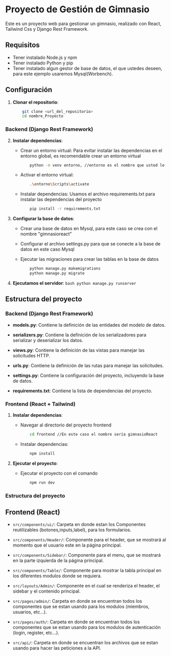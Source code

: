 # Proyecto de Gestión de Gimnasio

Este es un proyecto web para gestionar un gimnasio, realizado con React, Tailwind Css y Django Rest Framework.

## Requisitos

- Tener instalado Node.js y npm
- Tener instalado Python y pip
- Tener instalado algun gestor de base de datos, el que ustedes deseen, para este ejemplo usaremos Mysql(Worbench).

## Configuración

1. **Clonar el repositorio**:
    ```bash
        git clone <url_del_repositorio>
        cd nombre_Proyecto
    ```

### Backend (Django Rest Framework)

2. **Instalar dependencias**:
   - Crear un entorno virtual: Para evitar instalar las dependencias en el entorno global, es recomendable crear un entorno virtual
        ```bash
            python -m venv entorno, //entorno es el nombre que usted le quiera dar            
        ```
    - Activar el entorno virtual: 
        ```bash
            .\entorno\Scripts\activate            
        ```
    
    - Instalar dependencias: Usamos el archivo requirements.txt para instalar las dependencias del proyecto
        ```bash
            pip install -r requirements.txt
        ```

3. **Configurar la base de datos**:
    - Crear una base de datos en Mysql, para este caso se crea con el nombre "gimnasioreact"

    - Configurar el archivo settings.py para que se conecte a la base de datos en este caso Mysql

    - Ejecutar las migraciones para crear las tablas en la base de datos
        ```bash
            python manage.py makemigrations
            python manage.py migrate
        ```

4. **Ejecutamos el servidor**:
        ```bash
            python manage.py runserver
        ```

## Estructura del proyecto

### Backend (Django Rest Framework)

- **models.py**: Contiene la definición de las entidades del modelo de datos.

- **serializers.py**: Contiene la definición de los serializadores para serializar y           deserializar los datos.

- **views.py**: Contiene la definición de las vistas para manejar las solicitudes HTTP.

- **urls.py**: Contiene la definición de las rutas para manejar las solicitudes.

- **settings.py**: Contiene la configuración del proyecto, incluyendo la base de datos.

- **requirements.txt**: Contiene la lista de dependencias del proyecto.


### Frontend (React + Tailwind)

1. **Instalar dependencias**:
    - Navegar al directorio del proyecto frontend
        ```bash
            cd frontend //En este caso el nombre sería gimnasioReact
        ```

    - Instalar dependencias:
        ```bash
            npm install
        ```

2. **Ejecutar el proyecto**:
    - Ejecutar el proyecto con el comando
        ```bash
            npm run dev
        ```

### Estructura del proyecto

## Frontend (React)

- `src/components/ui/`: Carpeta en donde estan los Componentes reutilizables (botones,inputs,label), para los formularios.

- `src/components/Header/`: Componente para el header, que se mostrará al momento que el usuario este en la página principal.

- `src/components/Sidebar/`: Componente para el menu, que se mostrará en la parte izquierda de la página principal.

- `src/components/Table/`: Componente para mostrar la tabla principal en los diferentes modulos donde se requiera.

- `src/layouts/Admin/`: Componente en el cual se renderiza el header, el sidebar y el contenido principal.

- `src/pages/admin/`: Carpeta en donde se encuentran todos los componentes que se estan usando para los modulos (miembros, usuarios, etc...).

- `src/pages/auth/`: Carpeta en donde se encuentran todos los componentes que se estan usando para los modulos de autenticación (login, register, etc...).

- `src/api/`: Carpeta en donde se encuentran los archivos que se estan usando para hacer las peticiones a la API.

